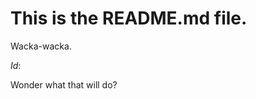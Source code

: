This is the README.md file.
===========================

Wacka-wacka.

$Id:$

Wonder what that will do?
